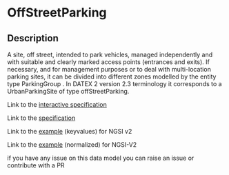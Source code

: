 # OffStreetParking

## Description 

A site, off street, intended to park vehicles, managed independently and with suitable and clearly marked access points (entrances and exits). 
If necessary, and for management purposes or to deal with multi-location parking sites, 
it can be divided into different zones modelled by the entity type ParkingGroup .
In DATEX 2 version 2.3 terminology it corresponds to a UrbanParkingSite of type offStreetParking.


Link to the [interactive specification](https://swagger.lab.fiware.org/?url=https://smart-data-models.github.io/dataModel.Parking/OffStreetParking/swagger.yaml)

Link to the [specification](https://smart-data-models.github.io/dataModel.Parking/OffStreetParking/doc/spec.md)

Link to the [example](https://smart-data-models.github.io/dataModel.Parking/OffStreetParking/examples/example.json) (keyvalues) for NGSI v2

Link to the [example](https://smart-data-models.github.io/dataModel.Parking/OffStreetParking/examples/example-normalized.json) (normalized) for NGSI-V2


 if you have any issue on this data model you can raise an issue or contribute with a PR